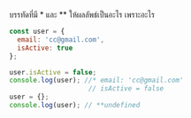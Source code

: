 บรรทัดที่มี * และ ** ให้ผลลัพธ์เป็นอะไร เพราะอะไร

```js
const user = {
  email: 'cc@gmail.com',
  isActive: true
};

user.isActive = false;
console.log(user); //* email: 'cc@gmail.com'
                    // isActive = false
user = {};
console.log(user); // **undefined

```
